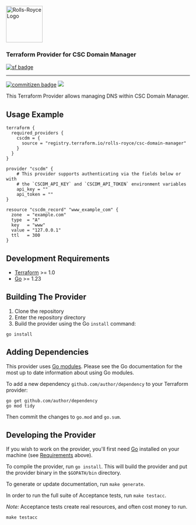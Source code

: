 <p>
    <img alt="Rolls-Royce Logo" width="100" src="https://raw.githubusercontent.com/rropen/MEC/main/src/frontend/public/logo4.png">
    <br>
    <h3>Terraform Provider for CSC Domain Manager</h3>
</p>
<p>
<a href="https://ghdocs.rollsroyce-sf.com"><img src="https://img.shields.io/badge/Rolls--Royce-Software%20Factory-10069f" alt="sf badge" /></a>
</p>

---

<p>
  <a href="http://commitizen.github.io/cz-cli/"><img src="https://img.shields.io/badge/commitizen-friendly-brightgreen?style=flat" alt="commitizen badge" /></a>
  <a href="https://go.dev/"><img src="https://img.shields.io/badge/golang-%2300ADD8.svg?style=flat&logo=go&logoColor=white" /></a>
</p>

This Terraform Provider allows managing DNS within CSC Domain Manager.

## Usage Example

```hcl
terraform {
  required_providers {
    cscdm = {
      source = "registry.terraform.io/rolls-royce/csc-domain-manager"
    }
  }
}

provider "cscdm" {
    # This provider supports authenticating via the fields below or with
    # the `CSCDM_API_KEY` and `CSCDM_API_TOKEN` environment variables
    api_key = ""
    api_token = ""
}

resource "cscdm_record" "www_example_com" {
  zone  = "example.com"
  type  = "A"
  key   = "www"
  value = "127.0.0.1"
  ttl   = 300
}
```

## Development Requirements

- [Terraform](https://developer.hashicorp.com/terraform/downloads) >= 1.0
- [Go](https://golang.org/doc/install) >= 1.23

## Building The Provider

1. Clone the repository
1. Enter the repository directory
1. Build the provider using the Go `install` command:

```shell
go install
```

## Adding Dependencies

This provider uses [Go modules](https://github.com/golang/go/wiki/Modules).
Please see the Go documentation for the most up to date information about using Go modules.

To add a new dependency `github.com/author/dependency` to your Terraform provider:

```shell
go get github.com/author/dependency
go mod tidy
```

Then commit the changes to `go.mod` and `go.sum`.

## Developing the Provider

If you wish to work on the provider, you'll first need [Go](http://www.golang.org) installed on your machine (see [Requirements](#requirements) above).

To compile the provider, run `go install`. This will build the provider and put the provider binary in the `$GOPATH/bin` directory.

To generate or update documentation, run `make generate`.

In order to run the full suite of Acceptance tests, run `make testacc`.

*Note:* Acceptance tests create real resources, and often cost money to run.

```shell
make testacc
```
